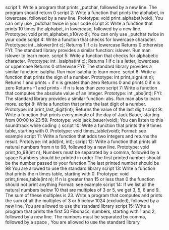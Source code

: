 script 1: Write a program that prints _putchar, followed by a new line.
The program should return 0
script 2: Write a function that prints the alphabet, in lowercase, followed by a new line.
Prototype: void print_alphabet(void);
You can only use _putchar twice in your code
script 3: Write a function that prints 10 times the alphabet, in lowercase, followed by a new line.
Prototype: void print_alphabet_x10(void);
You can only use _putchar twice in your code
script 4: Write a function that checks for lowercase character.
Prototype: int _islower(int c);
Returns 1 if c is lowercase
Returns 0 otherwise
FYI: The standard library provides a similar function: islower. Run man islower to learn more.
script 5: Write a function that checks for alphabetic character.
Prototype: int _isalpha(int c);
Returns 1 if c is a letter, lowercase or uppercase
Returns 0 otherwise
FYI: The standard library provides a similar function: isalpha. Run man isalpha to learn more.
script 6: Write a function that prints the sign of a number.
Prototype: int print_sign(int n);
Returns 1 and prints + if n is greater than zero
Returns 0 and prints 0 if n is zero
Returns -1 and prints - if n is less than zero
script 7: Write a function that computes the absolute value of an integer.
Prototype: int _abs(int);
FYI: The standard library provides a similar function: abs. Run man abs to learn more.
script 8: Write a function that prints the last digit of a number.
Prototype: int print_last_digit(int);
Returns the value of the last digit
script 9: Write a function that prints every minute of the day of Jack Bauer, starting from 00:00 to 23:59.
Prototype: void jack_bauer(void);
You can listen to this soundtrack while coding :)
script 10: Write a function that prints the 9 times table, starting with 0.
Prototype: void times_table(void);
Format: see example
script 11: Write a function that adds two integers and returns the result.
Prototype: int add(int, int);
script 12: Write a function that prints all natural numbers from n to 98, followed by a new line.
Prototype: void print_to_98(int n);
Numbers must be separated by a comma, followed by a space
Numbers should be printed in order
The first printed number should be the number passed to your function
The last printed number should be 98
You are allowed to use the standard library
script 13: Write a function that prints the n times table, starting with 0.
Prototype: void print_times_table(int n);
If n is greater than 15 or less than 0 the function should not print anything
Format: see example
script 14: If we list all the natural numbers below 10 that are multiples of 3 or 5, we get 3, 5, 6 and 9. The sum of these multiples is 23. Write a program that computes and prints the sum of all the multiples of 3 or 5 below 1024 (excluded), followed by a new line.
You are allowed to use the standard library
script 15: Write a program that prints the first 50 Fibonacci numbers, starting with 1 and 2, followed by a new line.
The numbers must be separated by comma, followed by a space , 
You are allowed to use the standard library
